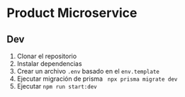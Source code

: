 # Product Microservice


## Dev

1. Clonar el repositorio
2. Instalar dependencias
3. Crear un archivo `.env` basado en el `env.template`
4. Ejecutar migración de prisma ` npx prisma migrate dev`
5. Ejecutar `npm run start:dev`
